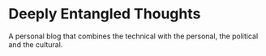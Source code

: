 # Deeply Entangled Thoughts
A personal blog that combines the technical with the personal, the political and the cultural. 
